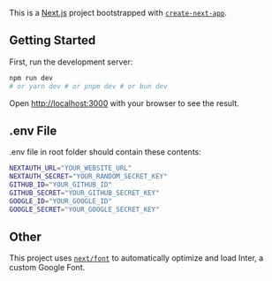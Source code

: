 This is a [Next.js](https://nextjs.org/) project bootstrapped with [`create-next-app`](https://github.com/vercel/next.js/tree/canary/packages/create-next-app).

## Getting Started
First, run the development server:
```bash
npm run dev
# or yarn dev # or pnpm dev # or bun dev
```
Open [http://localhost:3000](http://localhost:3000) with your browser to see the result.

## .env File
.env file in root folder should contain these contents:
```bash
NEXTAUTH_URL="YOUR_WEBSITE_URL"
NEXTAUTH_SECRET="YOUR_RANDOM_SECRET_KEY"
GITHUB_ID="YOUR_GITHUB_ID"
GITHUB_SECRET="YOUR_GITHUB_SECRET_KEY"
GOOGLE_ID="YOUR_GOOGLE_ID"
GOOGLE_SECRET="YOUR_GOOGLE_SECRET_KEY"
```
## Other
This project uses [`next/font`](https://nextjs.org/docs/basic-features/font-optimization) to automatically optimize and load Inter, a custom Google Font.
